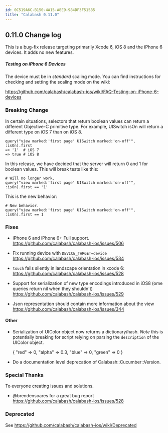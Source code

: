 ```yaml
---
id: 0C519A6C-B150-4A15-A8E9-984DF3F51585
title: "Calabash 0.11.0"
---
```


## 0.11.0 Change log

This is a bug-fix release targeting primarily Xcode 6, iOS 8 and the iPhone 6 devices. It adds no new features.

##### Testing on iPhone 6 Devices

The device must be in _standard_ scaling mode.  You can find instructions for checking and setting the scaling mode on the wiki:

https://github.com/calabash/calabash-ios/wiki/FAQ-Testing-on-iPhone-6-devices


### Breaking Change

In certain situations, selectors that return boolean values can return a different Objective-C primitive type.  For example, UISwitch isOn will return a different type on iOS 7 than on iOS 8.

```
query("view marked:'first page' UISwitch marked:'on-off'", :isOn).first
=> '1'  # iOS 7
=> true # iOS 8
```

In this release, we have decided that the server will return 0 and 1 for boolean values.  This will break tests like this:

```
# Will no longer work.
query("view marked:'first page' UISwitch marked:'on-off'", :isOn).first == '1'
```

This is the new behavior:

```
# New behavior.
query("view marked:'first page' UISwitch marked:'on-off'", :isOn).first == 1
```


### Fixes

- iPhone 6 and iPhone 6+ Full support. https://github.com/calabash/calabash-ios/issues/506

- Fix running device with `DEVICE_TARGET=device` https://github.com/calabash/calabash-ios/issues/534
-  `touch` fails silently in landscape orientation in xcode 6: https://github.com/calabash/calabash-ios/issues/528

- Support for serialization of new type encodings introduced in iOS8 (ome queries return nil when they shouldn't) https://github.com/calabash/calabash-ios/issues/529

- Json representation should contain more information about the view https://github.com/calabash/calabash-ios/issues/344

#### Other

- Serialization of UIColor object now returns a dictionary/hash. *Note* this is potentially breaking for script relying on parsing the `description` of the UIColor object.

    {
          "red" => 0,
        "alpha" => 0.3,
         "blue" => 0,
        "green" => 0
    }

- Do a documentation level deprecation of Calabash::Cucumber::Version.

### Special Thanks

To everyone creating issues and solutions.

- @brendensoares for a great bug report https://github.com/calabash/calabash-ios/issues/528

### Deprecated

See https://github.com/calabash/calabash-ios/wiki/Deprecated

